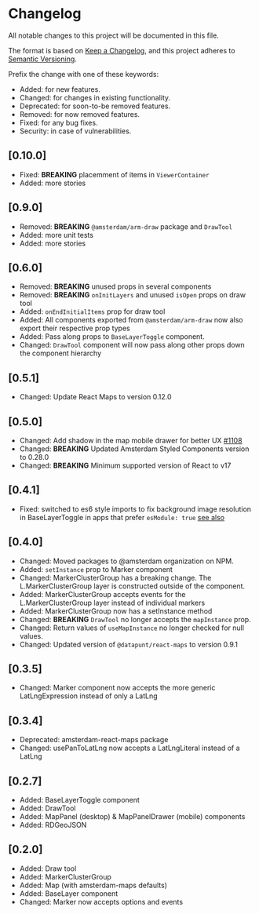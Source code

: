 # Changelog

All notable changes to this project will be documented in this file.

The format is based on [Keep a Changelog](https://keepachangelog.com/en/1.0.0/),
and this project adheres to [Semantic Versioning](https://semver.org/spec/v2.0.0.html).

Prefix the change with one of these keywords:

- Added: for new features.
- Changed: for changes in existing functionality.
- Deprecated: for soon-to-be removed features.
- Removed: for now removed features.
- Fixed: for any bug fixes.
- Security: in case of vulnerabilities.

## [0.10.0]
- Fixed: **BREAKING** placemment of items in `ViewerContainer`
- Added: more stories

## [0.9.0]
- Removed: **BREAKING** `@amsterdam/arm-draw` package and `DrawTool`
- Added: more unit tests
- Added: more stories

## [0.6.0]
- Removed: **BREAKING** unused props in several components 
- Removed: **BREAKING** `onInitLayers` and unused `isOpen` props on draw tool
- Added: `onEndInitialItems` prop for draw tool
- Added: All components exported from `@amsterdam/arm-draw` now also export their respective prop types
- Added: Pass along props to `BaseLayerToggle` component.
- Changed: `DrawTool` component will now pass along other props down the component hierarchy

## [0.5.1]
- Changed: Update React Maps to version 0.12.0

## [0.5.0]
- Changed: Add shadow in the map mobile drawer for better UX [#1108](https://github.com/Amsterdam/amsterdam-react-maps/pull/1108)
- Changed: **BREAKING** Updated Amsterdam Styled Components version to 0.28.0
- Changed: **BREAKING** Minimum supported version of React to v17

## [0.4.1]

- Fixed: switched to es6 style imports to fix background image resolution in BaseLayerToggle in apps that prefer `esModule: true` [see also](https://github.com/facebook/create-react-app/pull/9934)

## [0.4.0]

- Changed: Moved packages to @amsterdam organization on NPM.
- Added: `setInstance` prop to Marker component
- Changed: MarkerClusterGroup has a breaking change. The L.MarkerClusterGroup layer is constructed outside of the component. 
- Added: MarkerClusterGroup accepts events for the L.MarkerClusterGroup layer instead of individual markers
- Added: MarkerClusterGroup now has a setInstance method
- Changed: **BREAKING** `DrawTool` no longer accepts the `mapInstance` prop.
- Changed: Return values of `useMapInstance` no longer checked for null values.
- Changed: Updated version of `@datapunt/react-maps` to version 0.9.1

## [0.3.5]

- Changed: Marker component now accepts the more generic LatLngExpression instead of only a LatLng

## [0.3.4]

- Deprecated: amsterdam-react-maps package
- Changed: usePanToLatLng now accepts a LatLngLiteral instead of a LatLng

## [0.2.7]

- Added: BaseLayerToggle component
- Added: DrawTool
- Added: MapPanel (desktop) & MapPanelDrawer (mobile) components
- Added: RDGeoJSON

## [0.2.0]

- Added: Draw tool
- Added: MarkerClusterGroup
- Added: Map (with amsterdam-maps defaults)
- Added: BaseLayer component
- Changed: Marker now accepts options and events
